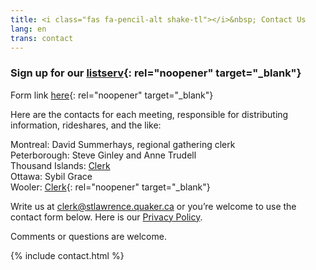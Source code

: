 ```yaml
---
title: <i class="fas fa-pencil-alt shake-tl"></i>&nbsp; Contact Us
lang: en
trans: contact
---
```

### Sign up for our [listserv](https://docs.google.com/forms/d/e/1FAIpQLSeOYBA7a1ygWENuGF63qnjr9NcE9jnHfzEWapSdYG1BMfZ8qA/viewform){: rel="noopener" target="_blank"}
Form link [here](https://docs.google.com/forms/d/e/1FAIpQLSeOYBA7a1ygWENuGF63qnjr9NcE9jnHfzEWapSdYG1BMfZ8qA/viewform){: rel="noopener" target="_blank"}

Here are the contacts for each meeting, responsible for distributing information, rideshares, and the like:

Montreal: David Summerhays, regional gathering clerk  
Peterborough: Steve Ginley and Anne Trudell  
Thousand Islands: [Clerk](https://quaker.ca/meeting/thousand-islands-monthly-meeting/)  
Ottawa: Sybil Grace  
Wooler: [Clerk](https://quaker.ca/meeting/wooler-monthly-meeting/){: rel="noopener" target="_blank"}  

Write us at [clerk@stlawrence.quaker.ca](mailto:clerk@stlawrence.quaker.ca) or you’re welcome to use the <i class="fas fa-pencil-alt"></i> contact form below. Here is our [Privacy Policy](privacy.html). 

Comments or questions are welcome.

{% include contact.html %}
